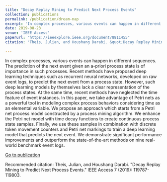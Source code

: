 ```yaml
---
title: "Decay Replay Mining to Predict Next Process Events"
collection: publications
permalink: /publication/dream-nap
excerpt: 'In complex processes, various events can happen in different sequences. The prediction of the next event given an a-priori process state is of importance in such processes. Recent methods have proposed deep learning techniques such as recurrent neural networks, developed on raw event logs, to predict the next event from a process state. However, such deep learning models by themselves lack a clear representation of the process states. At the same time, recent methods have neglected the time feature of event instances. In this paper, we take advantage of Petri nets as a powerful tool in modeling complex process behaviors considering time as an elemental variable. We propose an approach which starts from a Petri net process model constructed by a process mining algorithm. We enhance the Petri net model with time decay functions to create continuous process state samples. Finally, we use these samples in combination with discrete token movement counters and Petri net markings to train a deep learning model that predicts the next event. We demonstrate significant performance improvements and outperform the state-of-the-art methods on nine real-world benchmark event logs.'
date: 2019-08-23
venue: 'IEEE Access'
paperurl: "https://ieeexplore.ieee.org/document/8811455"
citation: 'Theis, Julian, and Houshang Darabi. &quot;Decay Replay Mining to Predict Next Process Events.&quot; IEEE Access 7 (2019): 119787-119803.'

---
```

In complex processes, various events can happen in different sequences. The prediction of the next event given an a-priori process state is of importance in such processes. Recent methods have proposed deep learning techniques such as recurrent neural networks, developed on raw event logs, to predict the next event from a process state. However, such deep learning models by themselves lack a clear representation of the process states. At the same time, recent methods have neglected the time feature of event instances. In this paper, we take advantage of Petri nets as a powerful tool in modeling complex process behaviors considering time as an elemental variable. We propose an approach which starts from a Petri net process model constructed by a process mining algorithm. We enhance the Petri net model with time decay functions to create continuous process state samples. Finally, we use these samples in combination with discrete token movement counters and Petri net markings to train a deep learning model that predicts the next event. We demonstrate significant performance improvements and outperform the state-of-the-art methods on nine real-world benchmark event logs.

[Go to publication](https://ieeexplore.ieee.org/document/8811455)

Recommended citation: Theis, Julian, and Houshang Darabi. &quot;Decay Replay Mining to Predict Next Process Events.&quot; IEEE Access 7 (2019): 119787-119803.
